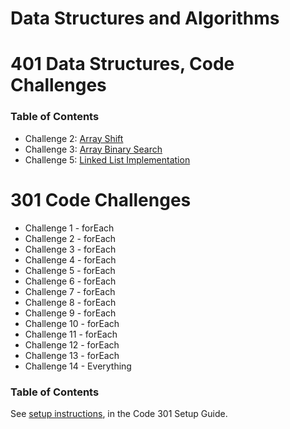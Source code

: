# Data Structures and Algorithms

# 401 Data Structures, Code Challenges

### Table of Contents

- Challenge 2: [Array Shift](javascript/code-challenges/arrayShift/README.md)
- Challenge 3: [Array Binary Search](javascript/code-challenges/arrayBinarySearch/README.md)
- Challenge 5: [Linked List Implementation](javascript/code-challenges/linkedList/README.md)


# 301 Code Challenges

- Challenge 1 - forEach
- Challenge 2 - forEach
- Challenge 3 - forEach
- Challenge 4 - forEach
- Challenge 5 - forEach
- Challenge 6 - forEach
- Challenge 7 - forEach
- Challenge 8 - forEach
- Challenge 9 - forEach
- Challenge 10 - forEach
- Challenge 11 - forEach
- Challenge 12 - forEach
- Challenge 13 - forEach
- Challenge 14 - Everything



### Table of Contents

See [setup instructions](https://codefellows.github.io/setup-guide/code-301/3-code-challenges), in the Code 301 Setup Guide.

